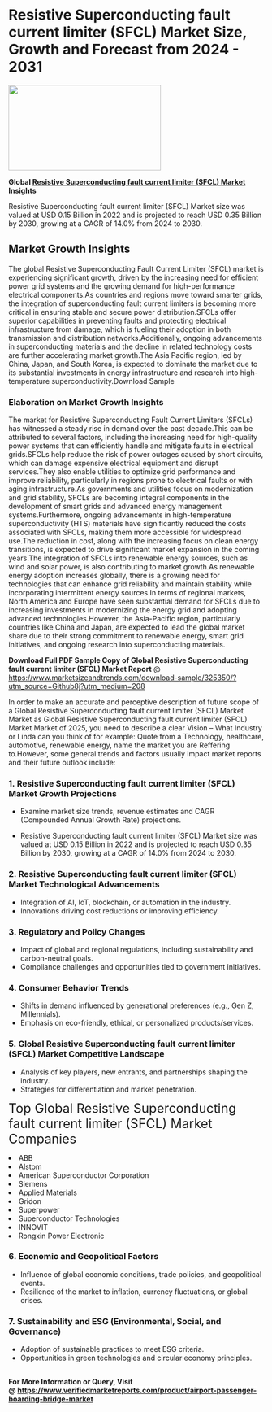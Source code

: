 <H1>Resistive Superconducting fault current limiter (SFCL) Market Size, Growth and Forecast from 2024 - 2031</H1><img class="aligncenter size-medium wp-image-584254" src="https://thirdeyenews.in/wp-content/uploads/2024/09/Global-Market-Research-300x168.jpeg" alt="" width="300" height="168" /><p><strong>Global&nbsp;<a href="https://www.marketsizeandtrends.com/download-sample/325350/?utm_source=Github8j?utm_medium=208">Resistive Superconducting fault current limiter (SFCL) Market</a> Insights</strong></p><p>Resistive Superconducting fault current limiter (SFCL) Market size was valued at USD 0.15 Billion in 2022 and is projected to reach USD 0.35 Billion by 2030, growing at a CAGR of 14.0% from 2024 to 2030.</p><p><h2>Market Growth Insights</h2> The global Resistive Superconducting Fault Current Limiter (SFCL) market is experiencing significant growth, driven by the increasing need for efficient power grid systems and the growing demand for high-performance electrical components.As countries and regions move toward smarter grids, the integration of superconducting fault current limiters is becoming more critical in ensuring stable and secure power distribution.SFCLs offer superior capabilities in preventing faults and protecting electrical infrastructure from damage, which is fueling their adoption in both transmission and distribution networks.Additionally, ongoing advancements in superconducting materials and the decline in related technology costs are further accelerating market growth.The Asia Pacific region, led by China, Japan, and South Korea, is expected to dominate the market due to its substantial investments in energy infrastructure and research into high-temperature superconductivity.Download Sample <h3>Elaboration on Market Growth Insights</h3> The market for Resistive Superconducting Fault Current Limiters (SFCLs) has witnessed a steady rise in demand over the past decade.This can be attributed to several factors, including the increasing need for high-quality power systems that can efficiently handle and mitigate faults in electrical grids.SFCLs help reduce the risk of power outages caused by short circuits, which can damage expensive electrical equipment and disrupt services.They also enable utilities to optimize grid performance and improve reliability, particularly in regions prone to electrical faults or with aging infrastructure.As governments and utilities focus on modernization and grid stability, SFCLs are becoming integral components in the development of smart grids and advanced energy management systems.Furthermore, ongoing advancements in high-temperature superconductivity (HTS) materials have significantly reduced the costs associated with SFCLs, making them more accessible for widespread use.The reduction in cost, along with the increasing focus on clean energy transitions, is expected to drive significant market expansion in the coming years.The integration of SFCLs into renewable energy sources, such as wind and solar power, is also contributing to market growth.As renewable energy adoption increases globally, there is a growing need for technologies that can enhance grid reliability and maintain stability while incorporating intermittent energy sources.In terms of regional markets, North America and Europe have seen substantial demand for SFCLs due to increasing investments in modernizing the energy grid and adopting advanced technologies.However, the Asia-Pacific region, particularly countries like China and Japan, are expected to lead the global market share due to their strong commitment to renewable energy, smart grid initiatives, and ongoing research into superconducting materials.</p><p><span class=""><strong>Download Full PDF Sample Copy of Global Resistive Superconducting fault current limiter (SFCL) Market Report</strong> @ <a href="https://www.marketsizeandtrends.com/download-sample/325350/?utm_source=Github8j?utm_medium=208" target="_blank">https://www.marketsizeandtrends.com/download-sample/325350/?utm_source=Github8j?utm_medium=208</a></span></p><p>In order to make an accurate and perceptive description of future scope of a Global&nbsp;Resistive Superconducting fault current limiter (SFCL) Market Market as Global&nbsp;Resistive Superconducting fault current limiter (SFCL) Market Market of 2025, you need to describe a clear Vision &ndash; What Industry or Linda can you think of for example: Quote from a Technology, healthcare, automotive, renewable energy, name the market you are Reffering to.However, some general trends and factors usually impact market reports and their future outlook include:</p><h3>1.&nbsp;<strong>Resistive Superconducting fault current limiter (SFCL) Market Growth Projections</strong></h3><ul><li>Examine market size trends, revenue estimates and CAGR (Compounded Annual Growth Rate) projections.</li><li><p>Resistive Superconducting fault current limiter (SFCL) Market size was valued at USD 0.15 Billion in 2022 and is projected to reach USD 0.35 Billion by 2030, growing at a CAGR of 14.0% from 2024 to 2030.</p></li></ul><h3>2.&nbsp;<strong>Resistive Superconducting fault current limiter (SFCL) Market Technological Advancements</strong></h3><ul><li>Integration of AI, IoT, blockchain, or automation in the industry.</li><li>Innovations driving cost reductions or improving efficiency.</li></ul><h3>3.&nbsp;<strong>Regulatory and Policy Changes</strong></h3><ul><li>Impact of global and regional regulations, including sustainability and carbon-neutral goals.</li><li>Compliance challenges and opportunities tied to government initiatives.</li></ul><h3>4.&nbsp;<strong>Consumer Behavior Trends</strong></h3><ul><li>Shifts in demand influenced by generational preferences (e.g., Gen Z, Millennials).</li><li>Emphasis on eco-friendly, ethical, or personalized products/services.</li></ul><h3>5.&nbsp;<strong>Global Resistive Superconducting fault current limiter (SFCL) Market Competitive Landscape</strong></h3><ul><li>Analysis of key players, new entrants, and partnerships shaping the industry.</li><li>Strategies for differentiation and market penetration.</li></ul><p data-pm-slice="1 1 []"><span style="color: inherit; font-family: inherit; font-size: 25px;">Top Global Resistive Superconducting fault current limiter (SFCL) Market Companies</span></p><div class="" data-test-id=""><p><li>ABB</li><li> Alstom</li><li> American Superconductor Corporation</li><li> Siemens</li><li> Applied Materials</li><li> Gridon</li><li> Superpower</li><li> Superconductor Technologies</li><li> INNOVIT</li><li> Rongxin Power Electronic</li></p></div><h3>6.&nbsp;<strong>Economic and Geopolitical Factors</strong></h3><ul><li>Influence of global economic conditions, trade policies, and geopolitical events.</li><li>Resilience of the market to inflation, currency fluctuations, or global crises.</li></ul><h3>7.&nbsp;<strong>Sustainability and ESG (Environmental, Social, and Governance)</strong></h3><ul><li>Adoption of sustainable practices to meet ESG criteria.</li><li>Opportunities in green technologies and circular economy principles.</li></ul><h2><strong style="font-size: 14px;">For More Information or Query, Visit @&nbsp;</strong><a style="background-color: #ffffff; font-size: 14px;" href="https://www.marketsizeandtrends.com/report/resistive-superconducting-fault-current-limiter-sfcl-market/" target="_blank">https://www.verifiedmarketreports.com/product/airport-passenger-boarding-bridge-market</a></h2>